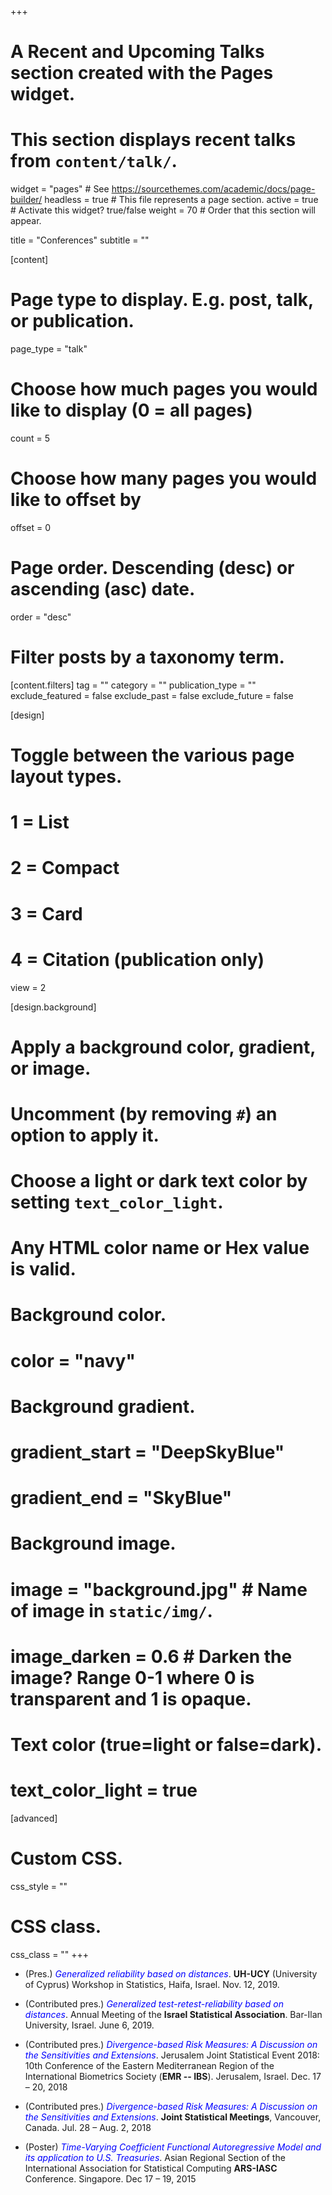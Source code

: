 +++
# A Recent and Upcoming Talks section created with the Pages widget.
# This section displays recent talks from `content/talk/`.

widget = "pages"  # See https://sourcethemes.com/academic/docs/page-builder/
headless = true  # This file represents a page section.
active = true  # Activate this widget? true/false
weight = 70  # Order that this section will appear.

title = "Conferences"
subtitle = ""

[content]
  # Page type to display. E.g. post, talk, or publication.
  page_type = "talk"
  
  # Choose how much pages you would like to display (0 = all pages)
  count = 5
  
  # Choose how many pages you would like to offset by
  offset = 0

  # Page order. Descending (desc) or ascending (asc) date.
  order = "desc"

  # Filter posts by a taxonomy term.
  [content.filters]
    tag = ""
    category = ""
    publication_type = ""
    exclude_featured = false
    exclude_past = false
    exclude_future = false
    
[design]
  # Toggle between the various page layout types.
  #   1 = List
  #   2 = Compact
  #   3 = Card
  #   4 = Citation (publication only)
  view = 2
  
[design.background]
  # Apply a background color, gradient, or image.
  #   Uncomment (by removing `#`) an option to apply it.
  #   Choose a light or dark text color by setting `text_color_light`.
  #   Any HTML color name or Hex value is valid.

  # Background color.
  # color = "navy"
  
  # Background gradient.
  # gradient_start = "DeepSkyBlue"
  # gradient_end = "SkyBlue"
  
  # Background image.
  # image = "background.jpg"  # Name of image in `static/img/`.
  # image_darken = 0.6  # Darken the image? Range 0-1 where 0 is transparent and 1 is opaque.

  # Text color (true=light or false=dark).
  # text_color_light = true  
  
[advanced]
 # Custom CSS. 
 css_style = ""
 
 # CSS class.
 css_class = ""
+++

- (Pres.) <span style="color:blue">*Generalized reliability based on distances*</span>. **UH-UCY** (University of Cyprus) Workshop in Statistics, Haifa, Israel. Nov. 12, 2019.

- (Contributed pres.) <span style="color:blue">*Generalized test-retest-reliability based on distances*</span>. Annual Meeting of the **Israel Statistical Association**. Bar-Ilan University, Israel. June 6, 2019.

- (Contributed pres.) <span style="color:blue">*Divergence-based Risk Measures: A Discussion on the Sensitivities and Extensions*</span>. Jerusalem Joint Statistical Event 2018: 10th Conference of the Eastern Mediterranean Region of the International Biometrics Society (**EMR -- IBS**). Jerusalem, Israel. Dec. 17 – 20, 2018

- (Contributed pres.) <span style="color:blue">*Divergence-based Risk Measures: A Discussion on the Sensitivities and Extensions*</span>. **Joint Statistical Meetings**, Vancouver, Canada. Jul. 28 – Aug. 2, 2018

- (Poster) <span style="color:blue">*Time-Varying Coefficient Functional Autoregressive Model and its application to U.S. Treasuries*</span>. Asian Regional Section of the International Association for Statistical Computing **ARS-IASC** Conference. Singapore. Dec 17 – 19, 2015
